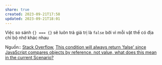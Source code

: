 ```yaml
---
share: true
created: 2023-09-21T17:58
updated: 2023-09-21T18:01
---
```

Việc so sánh `{} === {}` sẽ luôn trả giá trị là `false` bởi vì mỗi vật thể có địa chỉ bộ nhớ khác nhau

Nguồn:: [Stack Overflow](../../../%E2%9A%A1Hi%E1%BB%83u%20bi%E1%BA%BFt%20s%C3%A2u/%CE%9E%20Ngu%E1%BB%93n/Stack%20Overflow.md#), [This condition will always return 'false' since JavaScript compares objects by reference, not value, what does this mean in the current Scenario?](https://stackoverflow.com/a/77140099/3416774)